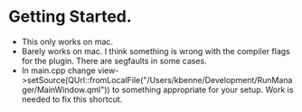 # Getting Started.

* This only works on mac.
* Barely works on mac.  I think something is wrong with the compiler flags for the plugin.
  There are segfaults in some cases.
* In main.cpp change 
  view->setSource(QUrl::fromLocalFile("/Users/kbenne/Development/RunManager/MainWindow.qml"))
  to something appropriate for your setup.  Work is needed to fix this shortcut.


